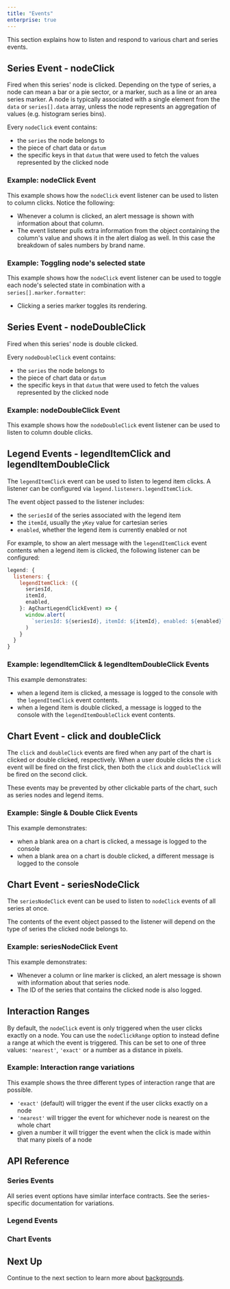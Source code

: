 ```yaml
---
title: "Events"
enterprise: true
---
```


This section explains how to listen and respond to various chart and series events.

## Series Event - nodeClick

Fired when this series' node is clicked. Depending on the type of series, a node can mean a bar or a pie sector, or a marker, such as a line or an area series marker. A node is typically associated with a single element from the `data` or `series[].data` array, unless the node represents an aggregation of values (e.g. histogram series bins).

Every `nodeClick` event contains:

- the `series` the node belongs to
- the piece of chart data or `datum`
- the specific keys in that `datum` that were used to fetch the values represented by the clicked node

### Example: nodeClick Event

This example shows how the `nodeClick` event listener can be used to listen to column clicks. Notice the following:

- Whenever a column is clicked, an alert message is shown with information about that column.
- The event listener pulls extra information from the object containing the column's value and shows it in the alert dialog as well. In this case the breakdown of sales numbers by brand name.

<chart-example title='Node Click Event' name='node-click-event' type='generated'></chart-example>

### Example: Toggling node's selected state

This example shows how the `nodeClick` event listener can be used to toggle each node's selected
state in combination with a `series[].marker.formatter`:

- Clicking a series marker toggles its rendering.

<chart-example title='Node Click Event' name='node-click-select' type='generated'></chart-example>

## Series Event - nodeDoubleClick

Fired when this series' node is double clicked.

Every `nodeDoubleClick` event contains:

- the `series` the node belongs to
- the piece of chart data or `datum`
- the specific keys in that `datum` that were used to fetch the values represented by the clicked node

### Example: nodeDoubleClick Event

This example shows how the `nodeDoubleClick` event listener can be used to listen to column double clicks.

<chart-example title='Node Double Click Event' name='node-double-click-event' type='generated'></chart-example>

## Legend Events - legendItemClick and legendItemDoubleClick

The `legendItemClick` event can be used to listen to legend item clicks. A listener can be configured via `legend.listeners.legendItemClick`.

The event object passed to the listener includes:

- the `seriesId` of the series associated with the legend item
- the `itemId`, usually the `yKey` value for cartesian series
- `enabled`, whether the legend item is currently enabled or not

For example, to show an alert message with the `legendItemClick` event contents when a legend item is clicked, the following listener can be configured:

```js
legend: {
  listeners: {
    legendItemClick: ({
      seriesId,
      itemId,
      enabled,
    }: AgChartLegendClickEvent) => {
      window.alert(
        `seriesId: ${seriesId}, itemId: ${itemId}, enabled: ${enabled}`
      )
    }
  }
}
```

### Example: legendItemClick & legendItemDoubleClick Events

This example demonstrates:

- when a legend item is clicked, a message is logged to the console with the `legendItemClick` event contents.
- when a legend item is double clicked, a message is logged to the console with the `legendItemDoubleClick` event contents.

<chart-example title='Legend Item Click Event' name='legend-item-click-event' type='generated'></chart-example>

## Chart Event - click and doubleClick

The `click` and `doubleClick` events are fired when any part of the chart is clicked or double clicked, respectively. When a user double clicks the `click` event will be fired on the first click, then both the `click` and `doubleClick` will be fired on the second click.

These events may be prevented by other clickable parts of the chart, such as series nodes and legend items.

### Example: Single & Double Click Events

This example demonstrates:

- when a blank area on a chart is clicked, a message is logged to the console
- when a blank area on a chart is double clicked, a different message is logged to the console

<chart-example title='Chart Single & Double Click Events' name='chart-click-event' type='generated'></chart-example>

## Chart Event - seriesNodeClick

The `seriesNodeClick` event can be used to listen to `nodeClick` events of all series at once.

The contents of the event object passed to the listener will depend on the type of series the clicked node belongs to.

### Example: seriesNodeClick Event

This example demonstrates:

- Whenever a column or line marker is clicked, an alert message is shown with information about that series node.
- The ID of the series that contains the clicked node is also logged.

<chart-example title='Node Click Event' name='series-node-click-event' type='generated'></chart-example>

## Interaction Ranges

By default, the `nodeClick` event is only triggered when the user clicks exactly on a node. You can use the `nodeClickRange` option to instead define a range at which the event is triggered. This can be set to one of three values: `'nearest'`, `'exact'` or a number as a distance in pixels.

### Example: Interaction range variations

This example shows the three different types of interaction range that are possible.

- `'exact'` (default) will trigger the event if the user clicks exactly on a node
- `'nearest'` will trigger the event for whichever node is nearest on the whole chart
- given a number it will trigger the event when the click is made within that many pixels of a node

<chart-example title='Interaction Ranges' name='interaction-ranges' type='generated'></chart-example>

## API Reference

### Series Events

All series event options have similar interface contracts. See the series-specific documentation for variations.

<interface-documentation interfaceName='AgSeriesListeners' names='["nodeClick", "nodeDoubleClick"]' config='{ "lookupRoot": "charts-api" }'></interface-documentation>

<interface-documentation interfaceName='AgBaseSeriesOptions' names='["nodeClickRange"]' config='{ "lookupRoot": "charts-api" }'></interface-documentation>

### Legend Events

<interface-documentation interfaceName='AgChartLegendListeners' names='["legendItemClick", "legendItemDoubleClick"]' config='{ "lookupRoot": "charts-api" }'></interface-documentation>

### Chart Events

<interface-documentation interfaceName='AgBaseChartListeners' names='["click", "doubleClick", "seriesNodeClick"] ' config='{ "lookupRoot": "charts-api" }'></interface-documentation>

## Next Up

Continue to the next section to learn more about [backgrounds](/charts-background/).
